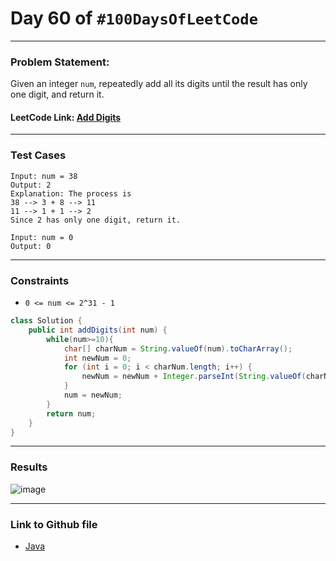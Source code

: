# Day 60 of `#100DaysOfLeetCode`

___
### Problem Statement:  
Given an integer `num`, repeatedly add all its digits until the result has only one digit, and return it.


#### LeetCode Link: [Add Digits](https://leetcode.com/problems/add-digits/description/)
___


### Test Cases
```
Input: num = 38
Output: 2
Explanation: The process is
38 --> 3 + 8 --> 11
11 --> 1 + 1 --> 2 
Since 2 has only one digit, return it.
```
```
Input: num = 0
Output: 0
```
___

### Constraints 
* `0 <= num <= 2^31 - 1`

```java
class Solution {
    public int addDigits(int num) {
        while(num>=10){
            char[] charNum = String.valueOf(num).toCharArray();
            int newNum = 0;
            for (int i = 0; i < charNum.length; i++) {
                newNum = newNum + Integer.parseInt(String.valueOf(charNum[i]));
            }
            num = newNum;
        }
        return num;
    }
}
```
___
### Results
![image](https://user-images.githubusercontent.com/31382363/211896894-d7eae031-4902-4054-8f43-adb3d0bd163a.png)


___

### Link to Github file  
* [Java](https://github.com/studentdevelops/100DaysOfLeetCode/blob/bc241509fd308fbfbe89358edc1c5603d71b1555/Day60_Add_Digits/code.java)
